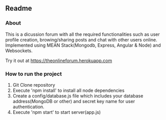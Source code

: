 ## Readme

### About 

This is a dicussion forum with all the required functionalities such as user profile creation, browing/sharing posts and chat with other users online.
Implemented using MEAN Stack(Mongodb, Express, Angular & Node) and Websockets.

Try it out at https://theonlineforum.herokuapp.com

### How to run the project

1. Git Clone repository
2. Execute 'npm install' to install all node dependencies
3. Create a config/database.js file which includes your database address(MongoDB or other) and secret key name for user authentication.
4. Execute 'npm start' to start server(app.js)